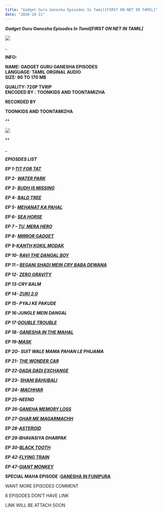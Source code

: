 ```yaml
---
title: "Gadget Guru Ganesha Episodes In Tamil[FIRST ON NET IN TAMIL]"
date: "2020-10-11"
---
```


**_Gadget Guru Ganesha Episodes In Tamil\[FIRST ON NET IN TAMIL\]_**

**_![](https://lh3.googleusercontent.com/-Jhld2Wm821M/X4FD3mBGiBI/AAAAAAAAA8k/j-VavJIQWPYFqRtxgii-MGTMmaEwm4yjwCLcBGAsYHQ/w411-h231/image.png)_**

_

**INFO:**

**NAME: GADGET GURU GANESHA EPISODES  
LANGUAGE: TAMIL ORGINAL AUDIO  
SIZE: 90 TO 170 MB**

**QUALITY: 720P TVRIP  
ENCODED BY :** **TOONKIDS AND TOONTAMIZHA**

**RECORDED BY**

**TOONKIDS AND TOONTAMIZHA**

**

![](https://1.bp.blogspot.com/-AzwoPrtpKIQ/X4K2xrWkrWI/AAAAAAAAA-I/CN9jpavdr8Q_z37UeYhnemZsT1p30yJOgCLcBGAsYHQ/w484-h278/95fba86228874e3f1b7e8fff4920a585c7c20f3240f256e0a30a989c7ea448b4.jpg)

**

_

**_EPIOSDES LIST_**

**_EP 1-[TIT FOR TAT](https://dai.ly/x7vvnky)_**

**_EP 2- [WATER PARK](https://drive.google.com/file/d/1IxZP5esncDrfX3f2KRyIoZKTIvkQWL3K/view?usp=sharing)_**

**_EP 3- [BUDH IS MISSING](https://drive.google.com/file/d/1xpW8IglHYAJIs7h7TFAa2DlzVzizc16D/view?usp=sharing)_**

**_EP 4- [BALD TREE](https://dai.ly/x7vxvpt)_**

**_EP 5- [MEHANAT KA PAHAL](https://drive.google.com/file/d/14qyl3l7Kq6AP0k6ga6IW1DznmHEIZK20/view?usp=sharing)_**

**_EP 6- [SEA HORSE](https://drive.google.com/file/d/1ki-q2AQGMZa4KQ2V1SIrXS7qE8Fc8TQg/view?usp=sharing)_**

**_EP 7 – [TU  MERA HERO](https://drive.google.com/file/d/1QdrP3J0ucy_Yl1RoyTklZAI0SK6Q8VCQ/view?usp=sharing)_**

**_EP 8- [MIRROR GADGET](https://drive.google.com/file/d/1FfAIe4jm35x1zZA2JPvsXGcB1Nz_3CDT/view?usp=sharing)_**

**_EP 9-[KANTH KOKIL MODAK](https://drive.google.com/file/d/1FfAIe4jm35x1zZA2JPvsXGcB1Nz_3CDT/view?usp=sharing)_**

**_EP 10- [RAVI THE DANGAL BOY](https://drive.google.com/file/d/1SufmXtraCyb83MWXCmSb5yF5XRHMdydq/view?usp=sharing)_**

**_EP 11 – [BEGANI SHADI MEIN CRY BABA DEWANA](https://drive.google.com/file/d/1bAat7A9DZZ1HpKCwCJY4x4luJd_Yp5Ct/view?usp=sharing)_**

**_EP 12- [ZERO GRAVITY](https://drive.google.com/file/d/1t0aA3K3F3CpXstxeOUy6dR_2_klep0GN/view?usp=sharing)_**

**_EP 13-CRY BALM_**

**_EP 14- [ZUKI 2.0](https://drive.google.com/file/d/1o6Xk0z1m176-YeYLjz723Je5V7pFch7B/view?usp=sharing)_**

**_EP 15- PYAJ KE PAKUDE_**

**_EP 16-JUNGLE MEIN DANGAL_**

**_EP 17-[DOUBLE TROUBLE](https://drive.google.com/file/d/17Za2tfVrUOdB_Af8wP0OuDxID3iIYTBa/view?usp=sharing)_**

**_EP 18- [GANESHA IN THE MAHAL](https://drive.google.com/file/d/1n74WmO2p0IpHxkEi1AFza7wLiJ_I0bhB/view?usp=sharing)_**

**_EP 19-[MASK](https://drive.google.com/file/d/1yP4Tgx7HHPvjavH2KKpnVp4UITODp9Mu/view?usp=sharing)_**

**_EP 2O- SUIT WALE MAMA PAHAN LE PHIJAMA_**

**_EP 21- [THE WONDER CAR](https://drive.google.com/file/d/1nvtVkhzicuZ7Whe5AZOKSBr-5n8lFWLI/view?usp=sharing)_**

**_EP 22-[DADA DADI EXCHANGE](https://drive.google.com/file/d/14o2G0a-YVxPw1khAUfZB8PRz9sAJnguM/view?usp=sharing)_**

**_EP 23- [SHANI BAHUBALI](https://drive.google.com/file/d/1O0XMjjt0MPuxS7bQXVVef4gmjrdrGFml/view?usp=sharing)_**

**_EP 24- [MACHHAR](https://drive.google.com/file/d/1KG5u8qgXep16xG3kElcKcuYF0WT1ljVR/view?usp=sharing)_**

**_EP 25-NEEND_**

**_EP 26-[GANEHA MEMORY LOSS](https://drive.google.com/file/d/1_mq5r6dFBa9uaHCXD9YXBjj0e3AFa05M/view?usp=sharing)_**

**_EP 27-[GHAR ME MAGARMACHH](https://drive.google.com/file/d/1srOz3sZZeU7W55S1RelV7CR8SAm2B8e_/view?usp=sharing)_**

**_EP 28-[ASTEROID](https://drive.google.com/file/d/1kU5GZz18hx4Z8BZQHAKS1mcxQJiXFxe8/view?usp=sharing)_**

**_EP 29-BHAVASIYA DHARPAK_**

**_EP 30-[BLACK TOOTH](https://drive.google.com/file/d/1MuMsSxutQmA7y5vYzY6x-2fdogYzugLu/view?usp=sharing)_**

**_EP 42-[FLYING TRAIN](https://drive.google.com/file/d/1zjyFaaY-AHhvOfnXHXmpZSe_VRT8Zjfa/view?usp=sharing)_**

**_EP 47-[GIANT MONKEY](https://drive.google.com/file/d/1VyMGPD5taiFlImKVU-WO5nf2bRzNHN-H/view?usp=sharing)_**

**SPECIAL MAHA EPISODE :[GANESHA IN FUNIPURA](https://drive.google.com/file/d/1MyndrzR-_9jnjgxkC16X8hqhJQOLvIaN/view?usp=sharing)**

  

WANT MORE EPISODES COMMENT

  

6 EPISODES DON’T HAVE LINK

LINK WILL BE ATTACH SOON

  

**_[  
](https://drive.google.com/file/d/1VyMGPD5taiFlImKVU-WO5nf2bRzNHN-H/view?usp=sharing)_**
